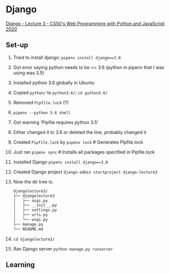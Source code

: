 # Django

[Django - Lecture 3 - CS50's Web Programming with Python and JavaScript 2020](https://www.youtube.com/watch?v=w8q0C-C1js4&list=PLhQjrBD2T380xvFSUmToMMzERZ3qB5Ueu&index=5)

## Set-up

1. Tried to install django: `pipenv install django==3.0`
2. Got error saying python needs to be >= 3.6 (python in pipenv that I was using was 3.5)
3. Installed python 3.6 globally in Ubuntu
4. Copied `python/` to `python3.6/`; `cd python3.6/`
5. Removed `Pipfile.lock` (?)
6. `pipenv --python 3.6 shell`
7. Got warning 'Pipfile requires python 3.5'
8. Either changed it to 3.6 or deleted the line, probably changed it
9. Created `Pipfile.lock` by `pipenv lock` # Generates Pipfile.lock
10. Just ran `pipenv sync` # Installs all packages specified in Pipfile.lock
11. Installed Django `pipenv install django==3.0`
12. Created Django project `django-admin startproject django-lecture3`
13. Now the dir tree is:

    ```bash
    djangolecture3/
    ├── djangolecture3
    │   ├── asgi.py
    │   ├── __init__.py
    │   ├── settings.py
    │   ├── urls.py
    │   └── wsgi.py
    ├── manage.py
    └── README.md
    ```

1. `cd djangolecture3/`
2. Ran Django server `python manage.py runserver`

## Learning
